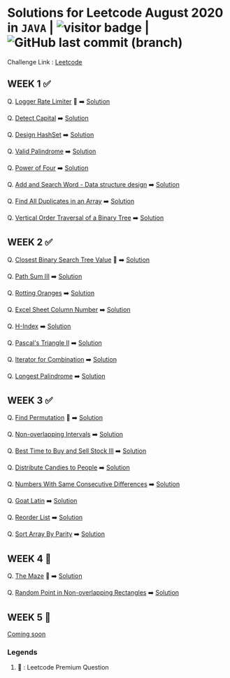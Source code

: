 # Solutions for Leetcode August 2020 in `JAVA`  | <img src="https://visitor-badge.laobi.icu/badge?page_id=abhisheksurve45.leetcode-aug-2020" alt="visitor badge"/> | ![GitHub last commit (branch)](https://img.shields.io/github/last-commit/abhisheksurve45/leetcode-aug-2020/master)

Challenge Link : [Leetcode](https://leetcode.com/explore/challenge/card/august-leetcoding-challenge/)

## WEEK 1 ✅

Q. [Logger Rate Limiter](https://leetcode.com/explore/challenge/card/august-leetcoding-challenge/549/week-1-august-1st-august-7th/3408/) 🔏  ➡️ [Solution](https://github.com/abhisheksurve45/leetcode-aug-2020/blob/master/WEEK1/LoggerRateLimiter.java)

Q. [Detect Capital](https://leetcode.com/explore/challenge/card/august-leetcoding-challenge/549/week-1-august-1st-august-7th/3409/)  ➡️ [Solution](https://github.com/abhisheksurve45/leetcode-aug-2020/blob/master/WEEK1/DetectCapital.java)

Q. [Design HashSet](https://leetcode.com/explore/challenge/card/august-leetcoding-challenge/549/week-1-august-1st-august-7th/3410/)  ➡️ [Solution](https://github.com/abhisheksurve45/leetcode-aug-2020/blob/master/WEEK1/DesignHashSet.java)

Q. [Valid Palindrome](https://leetcode.com/explore/challenge/card/august-leetcoding-challenge/549/week-1-august-1st-august-7th/3411/)  ➡️ [Solution](https://github.com/abhisheksurve45/leetcode-aug-2020/blob/master/WEEK1/ValidPalindrome.java)

Q. [Power of Four](https://leetcode.com/explore/challenge/card/august-leetcoding-challenge/549/week-1-august-1st-august-7th/3412/)  ➡️ [Solution](https://github.com/abhisheksurve45/leetcode-aug-2020/blob/master/WEEK1/PowerofFour.java)

Q. [Add and Search Word - Data structure design](https://leetcode.com/explore/challenge/card/august-leetcoding-challenge/549/week-1-august-1st-august-7th/3413/)  ➡️ [Solution](https://github.com/abhisheksurve45/leetcode-aug-2020/blob/master/WEEK1/AddSearchWord.java)

Q. [Find All Duplicates in an Array](https://leetcode.com/explore/challenge/card/august-leetcoding-challenge/549/week-1-august-1st-august-7th/3414/)  ➡️ [Solution](https://github.com/abhisheksurve45/leetcode-aug-2020/blob/master/WEEK1/FindAllDuplicatesinArray.java)

Q. [Vertical Order Traversal of a Binary Tree](https://leetcode.com/explore/challenge/card/august-leetcoding-challenge/549/week-1-august-1st-august-7th/3415/)  ➡️ [Solution](https://github.com/abhisheksurve45/leetcode-aug-2020/blob/master/WEEK1/VerticalOrderTraversalofBT.java)

## WEEK 2 ✅

Q. [Closest Binary Search Tree Value](https://leetcode.com/explore/challenge/card/august-leetcoding-challenge/550/week-2-august-8th-august-14th/3416/) 🔏  ➡️ [Solution](https://github.com/abhisheksurve45/leetcode-aug-2020/blob/master/WEEK2/ClosestBinarySearchTreeValue.java)

Q. [Path Sum III](https://leetcode.com/explore/challenge/card/august-leetcoding-challenge/550/week-2-august-8th-august-14th/3417/)  ➡️ [Solution](https://github.com/abhisheksurve45/leetcode-aug-2020/blob/master/WEEK2/PathSumIII.java)

Q. [Rotting Oranges](https://leetcode.com/explore/challenge/card/august-leetcoding-challenge/550/week-2-august-8th-august-14th/3418/)  ➡️ [Solution](https://github.com/abhisheksurve45/leetcode-aug-2020/blob/master/WEEK2/RottingOranges.java)

Q. [Excel Sheet Column Number](https://leetcode.com/explore/challenge/card/august-leetcoding-challenge/550/week-2-august-8th-august-14th/3419/)  ➡️ [Solution](https://github.com/abhisheksurve45/leetcode-aug-2020/blob/master/WEEK2/ExcelSheetColumnNumber.java)

Q. [H-Index](https://leetcode.com/explore/challenge/card/august-leetcoding-challenge/550/week-2-august-8th-august-14th/3420/)  ➡️ [Solution](https://github.com/abhisheksurve45/leetcode-aug-2020/blob/master/WEEK2/HIndex.java)

Q. [Pascal's Triangle II](https://leetcode.com/explore/challenge/card/august-leetcoding-challenge/550/week-2-august-8th-august-14th/3421/)  ➡️ [Solution](https://github.com/abhisheksurve45/leetcode-aug-2020/blob/master/WEEK2/PascalTriangleII.java)

Q. [Iterator for Combination](https://leetcode.com/explore/challenge/card/august-leetcoding-challenge/550/week-2-august-8th-august-14th/3422/)  ➡️ [Solution](https://github.com/abhisheksurve45/leetcode-aug-2020/blob/master/WEEK2/IteratorforCombination.java)

Q. [Longest Palindrome](https://leetcode.com/explore/challenge/card/august-leetcoding-challenge/550/week-2-august-8th-august-14th/3423/)  ➡️ [Solution](https://github.com/abhisheksurve45/leetcode-aug-2020/blob/master/WEEK2/LongestPalindrome.java)

## WEEK 3 ✅

Q. [Find Permutation](https://leetcode.com/explore/challenge/card/august-leetcoding-challenge/551/week-3-august-15th-august-21st/3424/) 🔏 ➡️ [Solution](https://github.com/abhisheksurve45/leetcode-aug-2020/blob/master/WEEK3/FindPermutation.java)

Q. [Non-overlapping Intervals](https://leetcode.com/explore/challenge/card/august-leetcoding-challenge/551/week-3-august-15th-august-21st/3425/)  ➡️ [Solution](https://github.com/abhisheksurve45/leetcode-aug-2020/blob/master/WEEK3/NonoverlappingIntervals.java)

Q. [Best Time to Buy and Sell Stock III](https://leetcode.com/explore/challenge/card/august-leetcoding-challenge/551/week-3-august-15th-august-21st/3426/)  ➡️ [Solution](https://github.com/abhisheksurve45/leetcode-aug-2020/blob/master/WEEK3/BestTimetoBuySellStockIII.java)

Q. [Distribute Candies to People](https://leetcode.com/explore/challenge/card/august-leetcoding-challenge/551/week-3-august-15th-august-21st/3427/)  ➡️ [Solution](https://github.com/abhisheksurve45/leetcode-aug-2020/blob/master/WEEK3/DistributeCandiestoPeople.java)

Q. [Numbers With Same Consecutive Differences](https://leetcode.com/explore/challenge/card/august-leetcoding-challenge/551/week-3-august-15th-august-21st/3428/)  ➡️ [Solution](https://github.com/abhisheksurve45/leetcode-aug-2020/blob/master/WEEK3/NumbersWithSameConsecutiveDifferences.java)

Q. [Goat Latin](https://leetcode.com/explore/challenge/card/august-leetcoding-challenge/551/week-3-august-15th-august-21st/3429/)  ➡️ [Solution](https://github.com/abhisheksurve45/leetcode-aug-2020/blob/master/WEEK3/GoatLatin.java)

Q. [Reorder List](https://leetcode.com/explore/challenge/card/august-leetcoding-challenge/551/week-3-august-15th-august-21st/3430/)  ➡️ [Solution](https://github.com/abhisheksurve45/leetcode-aug-2020/blob/master/WEEK3/ReorderList.java)

Q. [Sort Array By Parity](https://leetcode.com/explore/challenge/card/august-leetcoding-challenge/551/week-3-august-15th-august-21st/3431/)  ➡️ [Solution](https://github.com/abhisheksurve45/leetcode-aug-2020/blob/master/WEEK3/SortArrayByParity.java)

## WEEK 4 🚧

Q. [The Maze](https://leetcode.com/explore/challenge/card/august-leetcoding-challenge/552/week-4-august-22nd-august-28th/3432/) 🔏  ➡️ [Solution](https://github.com/abhisheksurve45/leetcode-aug-2020/blob/master/WEEK3/TheMaze.java)

Q. [Random Point in Non-overlapping Rectangles](https://leetcode.com/explore/challenge/card/august-leetcoding-challenge/552/week-4-august-22nd-august-28th/3433/)  ➡️ [Solution](https://github.com/abhisheksurve45/leetcode-aug-2020/blob/master/WEEK3/RandomPointinNonoverlappingRectangles.java)

## WEEK 5 🚧

[Coming soon](https://leetcode.com/explore/challenge/card/august-leetcoding-challenge/)


### Legends 

1. 🔏 : Leetcode Premium Question
